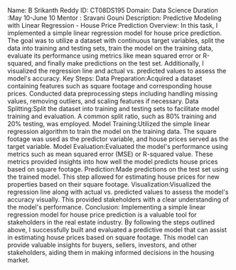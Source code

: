 Name: B Srikanth Reddy                                                     ID: CT08DS195                                          Domain: Data Science      Duration :May 10-June 10           Mentor : Sravani Gouni       Description: Predictive Modeling with Linear Regression - House Price Prediction Overview: In this task, I implemented a simple linear regression model for house price prediction. The goal was to utilize a dataset with continuous target variables, split the data into training and testing sets, train the model on the training data, evaluate its performance using metrics like mean squared error or R-squared, and finally make predictions on the test set. Additionally, I visualized the regression line and actual vs. predicted values to assess the model's accuracy. Key Steps: Data Preparation:Acquired a dataset containing features such as square footage and corresponding house prices. Conducted data preprocessing steps including handling missing values, removing outliers, and scaling features if necessary. Data Splitting:Split the dataset into training and testing sets to facilitate model training and evaluation. A common split ratio, such as 80% training and 20% testing, was employed. Model Training:Utilized the simple linear regression algorithm to train the model on the training data. The square footage was used as the predictor variable, and house prices served as the target variable. Model Evaluation:Evaluated the model's performance using metrics such as mean squared error (MSE) or R-squared value. These metrics provided insights into how well the model predicts house prices based on square footage. Prediction:Made predictions on the test set using the trained model. This step allowed for estimating house prices for new properties based on their square footage. Visualization:Visualized the regression line along with actual vs. predicted values to assess the model's accuracy visually. This provided stakeholders with a clear understanding of the model's performance. Conclusion: Implementing a simple linear regression model for house price prediction is a valuable tool for stakeholders in the real estate industry. By following the steps outlined above, I successfully built and evaluated a predictive model that can assist in estimating house prices based on square footage. This model can provide valuable insights for buyers, sellers, investors, and other stakeholders, aiding them in making informed decisions in the housing market.
